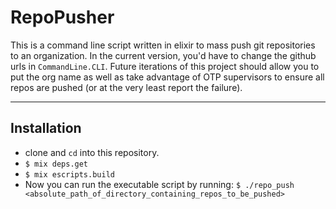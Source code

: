 # RepoPusher

This is a command line script written in elixir to mass push git repositories to an organization. In the current version, you'd have to change the github urls in `CommandLine.CLI`. Future iterations of this project should allow you to put the org name as well as take advantage of OTP supervisors to ensure all repos are pushed (or at the very least report the failure).
****

## Installation
* clone and `cd` into this repository.
* `$ mix deps.get`
* `$ mix escripts.build`
* Now you can run the executable script by running: `$ ./repo_push <absolute_path_of_directory_containing_repos_to_be_pushed>`
